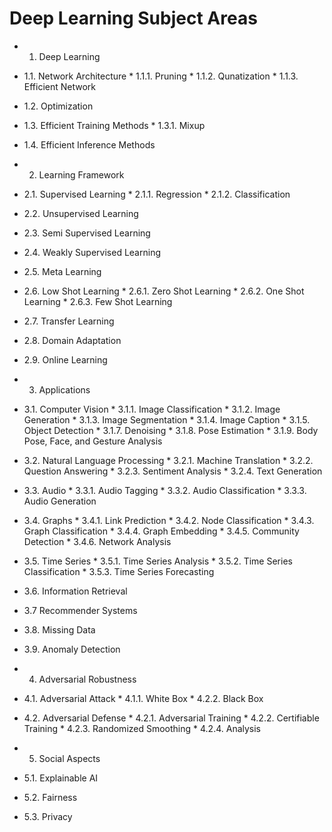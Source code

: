 # Deep Learning Subject Areas

  * 1. Deep Learning

   * 1.1. Network Architecture
    * 1.1.1. Pruning
    * 1.1.2. Qunatization
    * 1.1.3. Efficient Network
   * 1.2. Optimization
   * 1.3. Efficient Training Methods
    * 1.3.1. Mixup
   * 1.4. Efficient Inference Methods

  * 2. Learning Framework

   * 2.1. Supervised Learning
    * 2.1.1. Regression
    * 2.1.2. Classification
   * 2.2. Unsupervised Learning
   * 2.3. Semi Supervised Learning
   * 2.4. Weakly Supervised Learning
   * 2.5. Meta Learning
   * 2.6. Low Shot Learning
    * 2.6.1. Zero Shot Learning
    * 2.6.2. One Shot Learning
    * 2.6.3. Few Shot Learning
   * 2.7. Transfer Learning
   * 2.8. Domain Adaptation
   * 2.9. Online Learning

  * 3. Applications

   * 3.1. Computer Vision
    * 3.1.1. Image Classification
    * 3.1.2. Image Generation
    * 3.1.3. Image Segmentation
    * 3.1.4. Image Caption
    * 3.1.5. Object Detection
    * 3.1.7. Denoising
    * 3.1.8. Pose Estimation
    * 3.1.9. Body Pose, Face, and Gesture Analysis

   * 3.2. Natural Language Processing
    * 3.2.1. Machine Translation
    * 3.2.2. Question Answering
    * 3.2.3. Sentiment Analysis
    * 3.2.4. Text Generation

   * 3.3. Audio
    * 3.3.1. Audio Tagging
    * 3.3.2. Audio Classification
    * 3.3.3. Audio Generation

   * 3.4. Graphs
    * 3.4.1. Link Prediction
    * 3.4.2. Node Classification
    * 3.4.3. Graph Classification
    * 3.4.4. Graph Embedding
    * 3.4.5. Community Detection
    * 3.4.6. Network Analysis

   * 3.5. Time Series
    * 3.5.1. Time Series Analysis
    * 3.5.2. Time Series Classification
    * 3.5.3. Time Series Forecasting

   * 3.6. Information Retrieval
   * 3.7 Recommender Systems
   * 3.8. Missing Data
   * 3.9. Anomaly Detection

  * 4. Adversarial Robustness
   * 4.1. Adversarial Attack
    * 4.1.1. White Box
    * 4.2.2. Black Box
   * 4.2. Adversarial Defense
    * 4.2.1. Adversarial Training
    * 4.2.2. Certifiable Training
    * 4.2.3. Randomized Smoothing
    * 4.2.4. Analysis

  * 5. Social Aspects

   * 5.1. Explainable AI

   * 5.2. Fairness

   * 5.3. Privacy
